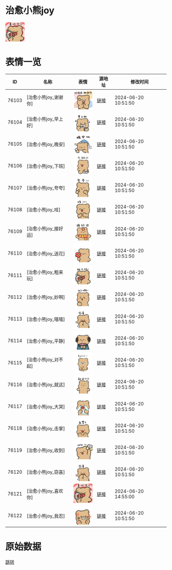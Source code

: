 # 治愈小熊joy

<img src="./cover.png" height="60" alt="cover" />

# 表情一览

|ID|名称|表情|源地址|修改时间|
|----|----|----|----|----|
|76103|[治愈小熊joy_谢谢你]|<img src="./pic/076103_%5B治愈小熊joy_谢谢你%5D.png" height="60" alt="谢谢你"/>|[链接](https://i0.hdslb.com/bfs/garb/962a6718c0c856fd59b401a11787176fa294d3b9.png)|2024-06-20 10:51:50|
|76104|[治愈小熊joy_早上好]|<img src="./pic/076104_%5B治愈小熊joy_早上好%5D.png" height="60" alt="早上好"/>|[链接](https://i0.hdslb.com/bfs/garb/ce5866f51b1989540a1d427c38d6eeb9d5dc418d.png)|2024-06-20 10:51:50|
|76105|[治愈小熊joy_晚安]|<img src="./pic/076105_%5B治愈小熊joy_晚安%5D.png" height="60" alt="晚安"/>|[链接](https://i0.hdslb.com/bfs/garb/e737e6ef804b3d1b483c4d102896e37cc418cd13.png)|2024-06-20 10:51:50|
|76106|[治愈小熊joy_下班]|<img src="./pic/076106_%5B治愈小熊joy_下班%5D.png" height="60" alt="下班"/>|[链接](https://i0.hdslb.com/bfs/garb/957df1528c6f1111214fbbd03517b148efd25902.png)|2024-06-20 10:51:50|
|76107|[治愈小熊joy_夸夸]|<img src="./pic/076107_%5B治愈小熊joy_夸夸%5D.png" height="60" alt="夸夸"/>|[链接](https://i0.hdslb.com/bfs/garb/d6839f948d4d3508f1c0c55bbb05b3fa036de775.png)|2024-06-20 10:51:50|
|76108|[治愈小熊joy_哇]|<img src="./pic/076108_%5B治愈小熊joy_哇%5D.png" height="60" alt="哇"/>|[链接](https://i0.hdslb.com/bfs/garb/cd06166ebbd835c8ae1f95176e99fd72ad4c8a73.png)|2024-06-20 10:51:50|
|76109|[治愈小熊joy_接好运]|<img src="./pic/076109_%5B治愈小熊joy_接好运%5D.png" height="60" alt="接好运"/>|[链接](https://i0.hdslb.com/bfs/garb/4ab865b78dfd7dca78516bc6c419b73a421c020e.png)|2024-06-20 10:51:50|
|76110|[治愈小熊joy_送花]|<img src="./pic/076110_%5B治愈小熊joy_送花%5D.png" height="60" alt="送花"/>|[链接](https://i0.hdslb.com/bfs/garb/6410346fadfca58ec9aa977b613fb281164851f9.png)|2024-06-20 10:51:50|
|76111|[治愈小熊joy_粗来玩]|<img src="./pic/076111_%5B治愈小熊joy_粗来玩%5D.png" height="60" alt="粗来玩"/>|[链接](https://i0.hdslb.com/bfs/garb/f571a5cc77a3fb0788b4f4bb2150670b08b740a6.png)|2024-06-20 10:51:50|
|76112|[治愈小熊joy_妙啊]|<img src="./pic/076112_%5B治愈小熊joy_妙啊%5D.png" height="60" alt="妙啊"/>|[链接](https://i0.hdslb.com/bfs/garb/4b9b12f92170f34b3bb85ddf12bfe657633389a2.png)|2024-06-20 10:51:50|
|76113|[治愈小熊joy_嘻嘻]|<img src="./pic/076113_%5B治愈小熊joy_嘻嘻%5D.png" height="60" alt="嘻嘻"/>|[链接](https://i0.hdslb.com/bfs/garb/ef9cdd950acf744623e28f54b5dad76e2fb24a93.png)|2024-06-20 10:51:50|
|76114|[治愈小熊joy_平静]|<img src="./pic/076114_%5B治愈小熊joy_平静%5D.png" height="60" alt="平静"/>|[链接](https://i0.hdslb.com/bfs/garb/598a0d54b5b4ff7ce1e56e104176a3a8a510e309.png)|2024-06-20 10:51:50|
|76115|[治愈小熊joy_对不起]|<img src="./pic/076115_%5B治愈小熊joy_对不起%5D.png" height="60" alt="对不起"/>|[链接](https://i0.hdslb.com/bfs/garb/8e060e305c54e80d4dbb354a80f0d0cea2efc83e.png)|2024-06-20 10:51:50|
|76116|[治愈小熊joy_就这]|<img src="./pic/076116_%5B治愈小熊joy_就这%5D.png" height="60" alt="就这"/>|[链接](https://i0.hdslb.com/bfs/garb/d7eda25a09ba08158dd8bdbf3b63a333cffb4e99.png)|2024-06-20 10:51:50|
|76117|[治愈小熊joy_大哭]|<img src="./pic/076117_%5B治愈小熊joy_大哭%5D.png" height="60" alt="大哭"/>|[链接](https://i0.hdslb.com/bfs/garb/ed78c1593bcc15e17d3c442b887e99692aab7d41.png)|2024-06-20 10:51:50|
|76118|[治愈小熊joy_击掌]|<img src="./pic/076118_%5B治愈小熊joy_击掌%5D.png" height="60" alt="击掌"/>|[链接](https://i0.hdslb.com/bfs/garb/7299fe1d0972325c872730c129a707a04f7d15a7.png)|2024-06-20 10:51:50|
|76119|[治愈小熊joy_收到]|<img src="./pic/076119_%5B治愈小熊joy_收到%5D.png" height="60" alt="收到"/>|[链接](https://i0.hdslb.com/bfs/garb/936ebe78a8d541984b782cbb7a5d57bce6e7acda.png)|2024-06-20 10:51:50|
|76120|[治愈小熊joy_窃喜]|<img src="./pic/076120_%5B治愈小熊joy_窃喜%5D.png" height="60" alt="窃喜"/>|[链接](https://i0.hdslb.com/bfs/garb/395b0e69cae01a613ad37a4c963cf77a5ee2b559.png)|2024-06-20 10:51:50|
|76121|[治愈小熊joy_喜欢你]|<img src="./pic/076121_%5B治愈小熊joy_喜欢你%5D.png" height="60" alt="喜欢你"/>|[链接](https://i0.hdslb.com/bfs/garb/48e15f47c026ce46e4ec1775f5dc8c36168c34e0.png)|2024-06-20 14:55:00|
|76122|[治愈小熊joy_我忍]|<img src="./pic/076122_%5B治愈小熊joy_我忍%5D.png" height="60" alt="我忍"/>|[链接](https://i0.hdslb.com/bfs/garb/aa724b5d7b51991b242af75a27e7806500222c74.png)|2024-06-20 10:51:50|

# 原始数据

[跳转](./raw.json)

